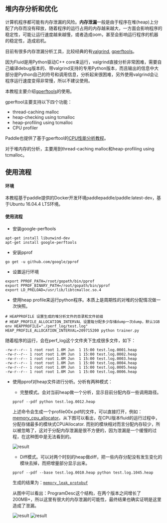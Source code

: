 ## 堆内存分析和优化

计算机程序都可能有内存泄漏的风险。**内存泄漏**一般是由于程序在堆(heap)上分配了内存而没有释放，随着程序的运行占用的内存越来越大，一方面会影响程序的稳定性，可能让运行速度越来越慢，或者造成oom，甚至会影响运行程序的机器的稳定性，造成宕机。


目前有很多内存泄漏分析工具，比较经典的有[valgrind](http://valgrind.org/docs/manual/quick-start.html#quick-start.intro), [gperftools](https://gperftools.github.io/gperftools/)。

因为Fluid是用Python驱动C++ core来运行，valgrind直接分析非常困难，需要自己编译debug版本的、带valgrind支持的专用Python版本，而且输出的信息中大部分是Python自己的符号和调用信息，分析起来很困难，另外使用valgrind会让程序运行速度变得非常慢，所以不建议使用。

本教程主要介绍[gperftools](https://gperftools.github.io/gperftools/)的使用。

gperftool主要支持以下四个功能：

- thread-caching malloc
- heap-checking using tcmalloc
- heap-profiling using tcmalloc
- CPU profiler

Paddle也提供了基于gperftool的[CPU性能分析教程](https://github.com/PaddlePaddle/Paddle/blob/develop/doc/fluid/howto/optimization/cpu_profiling_cn.md)。

对于堆内存的分析，主要用到thread-caching malloc和heap-profiling using tcmalloc。

## 使用流程
#### 环境
本教程基于paddle提供的Docker开发环境paddlepaddle/paddle:latest-dev，基于Ubuntu 16.04.4 LTS环境。

#### 使用流程

- 安装google-perftools

```
apt-get install libunwind-dev 
apt-get install google-perftools
```

- 安装pprof

```
go get -u github.com/google/pprof
```

- 设置运行环境

```
export PPROF_PATH=/root/gopath/bin/pprof
export PPROF_BINARY_PATH=/root/gopath/bin/pprof
export LD_PRELOAD=/usr/lib/libtcmalloc.so.4
```

- 使用heap profile来运行python程序。本质上是周期性的对堆的分配情况做一次快照。

```
# HEAPPROFILE 设置生成的堆分析文件的目录和文件前缀
# HEAP_PROFILE_ALLOCATION_INTERVAL 设置每分配多少存储dump一次dump，默认1GB
env HEAPPROFILE="./perf_log/test.log" HEAP_PROFILE_ALLOCATION_INTERVAL=209715200 python trainer.py
```

随着程序的运行，会在perf_log这个文件夹下生成很多文件，如下：

```
-rw-r--r-- 1 root root 1.0M Jun  1 15:00 test.log.0001.heap
-rw-r--r-- 1 root root 1.0M Jun  1 15:00 test.log.0002.heap
-rw-r--r-- 1 root root 1.0M Jun  1 15:00 test.log.0003.heap
-rw-r--r-- 1 root root 1.0M Jun  1 15:00 test.log.0004.heap
-rw-r--r-- 1 root root 1.0M Jun  1 15:00 test.log.0005.heap
-rw-r--r-- 1 root root 1.0M Jun  1 15:00 test.log.0006.heap
```

- 使用pprof对heap文件进行分析。分析有两种模式：
	- 完整模式。会对当前heap做一个分析，显示目前分配内存一些调用路径。

	```
	pprof --pdf python test.log.0012.heap
	```
	上述命令会生成一个profile00x.pdf的文件，可以直接打开，例如：[memory_cpu_allocator](https://github.com/jacquesqiao/Paddle/blob/bd2ea0e1f84bb6522a66d44a072598153634cade/doc/fluid/howto/optimization/memory_cpu_allocator.pdf)。从下图可以看出，在CPU版本fluid的运行过程中，分配存储最多的模块式CPUAllocator. 而别的模块相对而言分配内存较少，所以被忽略了，这对于分配内存泄漏是很不方便的，因为泄漏是一个缓慢的过程，在这种图中是无法看到的。
	
	![result](https://user-images.githubusercontent.com/3048612/40964027-a54033e4-68dc-11e8-836a-144910c4bb8c.png)
	
	- Diff模式。可以对两个时刻的heap做diff，把一些内存分配没有发生变化的模块去掉，而把增量部分显示出来。
	```
	pprof --pdf --base test.log.0010.heap python test.log.1045.heap
	```
	生成的结果为：[`memory_leak_protobuf`](https://github.com/jacquesqiao/Paddle/blob/bd2ea0e1f84bb6522a66d44a072598153634cade/doc/fluid/howto/optimization/memory_leak_protobuf.pdf)
	
	从图中可以看出：ProgramDesc这个结构，在两个版本之间增长了200MB+，所以这里有很大的内存泄漏的可能性，最终结果也确实证明是这里造成了泄漏。
	
	![result](https://user-images.githubusercontent.com/3048612/40964057-b434d5e4-68dc-11e8-894b-8ab62bcf26c2.png)
	![result](https://user-images.githubusercontent.com/3048612/40964063-b7dbee44-68dc-11e8-9719-da279f86477f.png)
	
